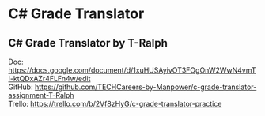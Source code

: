 # C# Grade Translator

## C# Grade Translator by T-Ralph

Doc: https://docs.google.com/document/d/1xuHUSAyivOT3FOgOnW2WwN4vmTI-ktQDxAZr4FLFn4w/edit <br>
GitHub: https://github.com/TECHCareers-by-Manpower/c-grade-translator-assignment-T-Ralph <br>
Trello: https://trello.com/b/2Vf8zHyG/c-grade-translator-practice <br>
